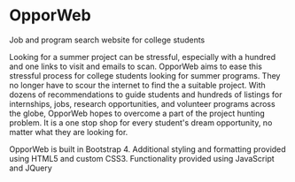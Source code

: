# OpporWeb
Job and program search website for college students

Looking for a summer project can be stressful, especially with a hundred and one links to visit and emails to scan. OpporWeb aims to ease this stressful process for college students looking for summer programs. They no longer have to scour the internet to find the a suitable project. With dozens of recommendations to guide students and hundreds of listings for internships, jobs, research opportunities, and volunteer programs across the globe, OpporWeb hopes to overcome a part of the project hunting problem. It is a one stop shop for every student's dream opportunity, no matter what they are looking for. 

OpporWeb is built in Bootstrap 4. 
Additional styling and formatting provided using HTML5 and custom CSS3. 
Functionality provided using JavaScript and JQuery
